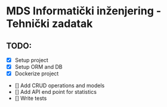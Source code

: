 # MDS Informatički inženjering - Tehnički zadatak

## TODO:
- [x] Setup project
- [x] Setup ORM and DB
- [x] Dockerize project
- [] Add CRUD operations and models
- [] Add API end point for statistics
- [] Write tests